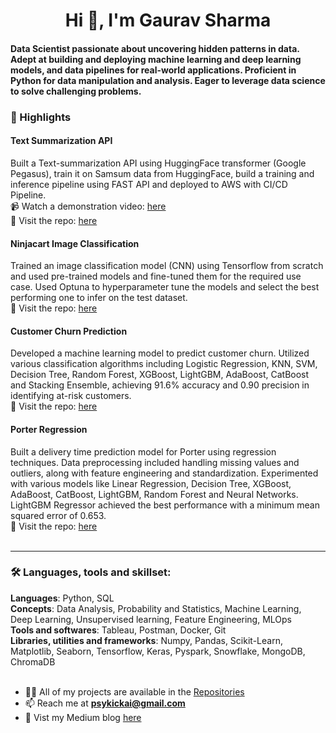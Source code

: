 <h1 align="center">Hi 👋, I'm Gaurav Sharma</h1>
<h4>Data Scientist passionate about uncovering hidden patterns in data. Adept at building and deploying machine learning and deep learning models, and data pipelines for real-world applications. Proficient in Python for data manipulation and analysis. Eager to leverage data science to solve challenging problems.</h4>

### 🔆 Highlights
#### Text Summarization API 
Built a Text-summarization API using HuggingFace transformer (Google Pegasus), train it on Samsum data from HuggingFace, build a training and inference pipeline using FAST API and deployed to AWS with CI/CD Pipeline.<br>
📹 Watch a demonstration video: [here](https://www.youtube.com/watch?v=QG-pj9tV81M)<br>
📂 Visit the repo: [here](https://github.com/psykick-21/text-summarization-end-to-end)<br>

#### Ninjacart Image Classification
Trained an image classification model (CNN) using Tensorflow from scratch and used pre-trained models and fine-tuned them for the required use case. Used Optuna to hyperparameter tune the models and select the best performing one to infer on the test dataset.<br>
📂 Visit the repo: [here](https://github.com/psykick-21/ninjacart-image-classification/tree/main)<br>

#### Customer Churn Prediction
Developed a machine learning model to predict customer churn. Utilized various classification algorithms including Logistic Regression, KNN, SVM, Decision Tree, Random Forest, XGBoost, LightGBM, AdaBoost, CatBoost and Stacking Ensemble, achieving 91.6% accuracy and 0.90 precision in identifying at-risk customers.<br>
📂 Visit the repo: [here](https://github.com/psykick-21/customer-churn-prediction)<br>

#### Porter Regression
Built a delivery time prediction model for Porter using regression techniques. Data preprocessing included handling missing values and outliers, along with feature engineering and standardization. Experimented with various models like Linear Regression, Decision Tree, XGBoost, AdaBoost, CatBoost, LightGBM, Random Forest and Neural Networks. LightGBM Regressor achieved the best performance with a minimum mean squared error of 0.653.<br>
📂 Visit the repo: [here](https://github.com/psykick-21/porter-regression)<br>
<br>

---

### 🛠️ Languages, tools and skillset:
<b>Languages</b>: Python, SQL<br>
<b>Concepts</b>: Data Analysis, Probability and Statistics, Machine Learning, Deep Learning, Unsupervised learning, Feature Engineering, MLOps<br>
<b>Tools and softwares</b>: Tableau, Postman, Docker, Git<br>
<b>Libraries, utilities and frameworks</b>: Numpy, Pandas, Scikit-Learn, Matplotlib, Seaborn, Tensorflow, Keras, Pyspark, Snowflake, MongoDB, ChromaDB<br>
<br>

- 👨‍💻 All of my projects are available in the [Repositories](https://github.com/psykick-21?tab=repositories)
- 📫 Reach me at **psykickai@gmail.com**
- 📙 Vist my Medium blog [here](https://medium.com/@gaurav219688)

